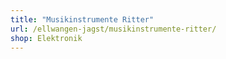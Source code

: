 ```yaml
---
title: "Musikinstrumente Ritter"
url: /ellwangen-jagst/musikinstrumente-ritter/
shop: Elektronik
---
```

